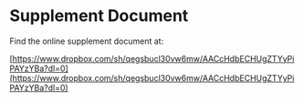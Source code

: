 # Supplement Document

Find the online supplement document at:

[https://www.dropbox.com/sh/qegsbucl30vw6mw/AACcHdbECHUgZTYyPiPAYzYBa?dl=0](https://www.dropbox.com/sh/qegsbucl30vw6mw/AACcHdbECHUgZTYyPiPAYzYBa?dl=0)

